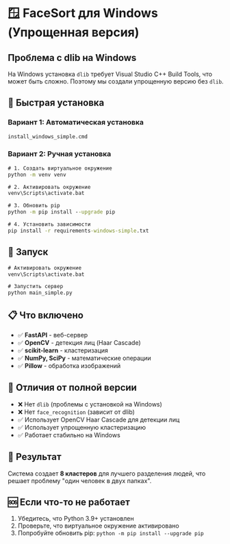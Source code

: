 # 🪟 FaceSort для Windows (Упрощенная версия)

## Проблема с dlib на Windows

На Windows установка `dlib` требует Visual Studio C++ Build Tools, что может быть сложно. Поэтому мы создали упрощенную версию без `dlib`.

## 🚀 Быстрая установка

### Вариант 1: Автоматическая установка
```cmd
install_windows_simple.cmd
```

### Вариант 2: Ручная установка
```cmd
# 1. Создать виртуальное окружение
python -m venv venv

# 2. Активировать окружение
venv\Scripts\activate.bat

# 3. Обновить pip
python -m pip install --upgrade pip

# 4. Установить зависимости
pip install -r requirements-windows-simple.txt
```

## 🎯 Запуск

```cmd
# Активировать окружение
venv\Scripts\activate.bat

# Запустить сервер
python main_simple.py
```

## 📋 Что включено

- ✅ **FastAPI** - веб-сервер
- ✅ **OpenCV** - детекция лиц (Haar Cascade)
- ✅ **scikit-learn** - кластеризация
- ✅ **NumPy, SciPy** - математические операции
- ✅ **Pillow** - обработка изображений

## 🔧 Отличия от полной версии

- ❌ Нет `dlib` (проблемы с установкой на Windows)
- ❌ Нет `face_recognition` (зависит от dlib)
- ✅ Использует OpenCV Haar Cascade для детекции лиц
- ✅ Использует упрощенную кластеризацию
- ✅ Работает стабильно на Windows

## 🎯 Результат

Система создает **8 кластеров** для лучшего разделения людей, что решает проблему "один человек в двух папках".

## 🆘 Если что-то не работает

1. Убедитесь, что Python 3.9+ установлен
2. Проверьте, что виртуальное окружение активировано
3. Попробуйте обновить pip: `python -m pip install --upgrade pip`

